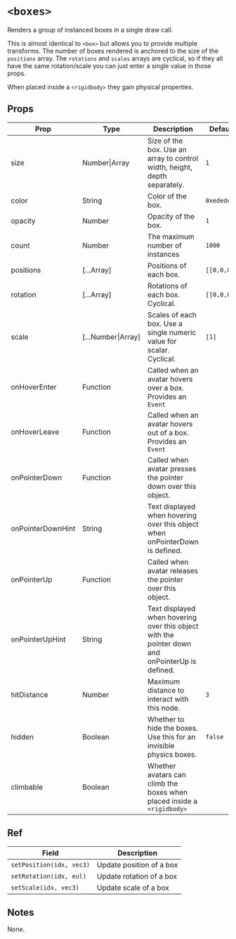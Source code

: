 # `<boxes>`

Renders a group of instanced boxes in a single draw call.

This is almost identical to `<box>` but allows you to provide multiple transforms. The number of boxes rendered is anchored to the size of the `positions` array. The `rotations` and `scales` arrays are cyclical, so if they all have the same rotation/scale you can just enter a single value in those props.

When placed inside a `<rigidbody>` they gain physical properties.

## Props

| Prop              | Type               | Description                                                                                     | Default     |
| ----------------- | ------------------ | ----------------------------------------------------------------------------------------------- | ----------- |
| size              | Number\|Array      | Size of the box. Use an array to control width, height, depth separately.                       | `1`         |
| color             | String             | Color of the box.                                                                               | `0xededed`  |
| opacity           | Number             | Opacity of the box.                                                                             | `1`         |
| count             | Number             | The maximum number of instances                                                                 | `1000`      |
| positions         | [...Array]         | Positions of each box.                                                                          | `[[0,0,0]]` |
| rotation          | [...Array]         | Rotations of each box. Cyclical.                                                                | `[[0,0,0]]` |
| scale             | [...Number\|Array] | Scales of each box. Use a single numeric value for scalar. Cyclical.                            | `[1]`       |
| onHoverEnter      | Function           | Called when an avatar hovers over a box. Provides an `Event`                                    |
| onHoverLeave      | Function           | Called when an avatar hovers out of a box. Provides an `Event`                                  |
| onPointerDown     | Function           | Called when avatar presses the pointer down over this object.                                   |             |
| onPointerDownHint | String             | Text displayed when hovering over this object when onPointerDown is defined.                    |             |
| onPointerUp       | Function           | Called when avatar releases the pointer over this object.                                       |             |
| onPointerUpHint   | String             | Text displayed when hovering over this object with the pointer down and onPointerUp is defined. |             |
| hitDistance       | Number             | Maximum distance to interact with this node.                                                    | `3`         |
| hidden            | Boolean            | Whether to hide the boxes. Use this for an invisible physics boxes.                             | `false`     |
| climbable         | Boolean            | Whether avatars can climb the boxes when placed inside a `<rigidbody>`                          |

## Ref

| Field                    | Description              |
| ------------------------ | ------------------------ |
| `setPosition(idx, vec3)` | Update position of a box |
| `setRotation(idx, eul)`  | Update rotation of a box |
| `setScale(idx, vec3)`    | Update scale of a box    |

## Notes

None.

